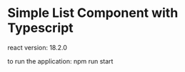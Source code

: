 # Simple List Component with Typescript
react version: 18.2.0

to run the application: npm run start
